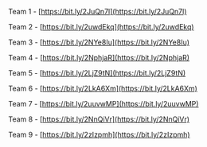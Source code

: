 Team 1 - [https://bit.ly/2JuQn7l](https://bit.ly/2JuQn7l)

Team 2 - [https://bit.ly/2uwdEkq](https://bit.ly/2uwdEkq)

Team 3 - [https://bit.ly/2NYe8Iu](https://bit.ly/2NYe8Iu)

Team 4 - [https://bit.ly/2NphjaR](https://bit.ly/2NphjaR)

Team 5 - [https://bit.ly/2LjZ9tN](https://bit.ly/2LjZ9tN)

Team 6 - [https://bit.ly/2LkA6Xm](https://bit.ly/2LkA6Xm)

Team 7 - [https://bit.ly/2uuvwMP](https://bit.ly/2uuvwMP)

Team 8 - [https://bit.ly/2NnQiVr](https://bit.ly/2NnQiVr)

Team 9 - [https://bit.ly/2zIzpmh](https://bit.ly/2zIzpmh)
